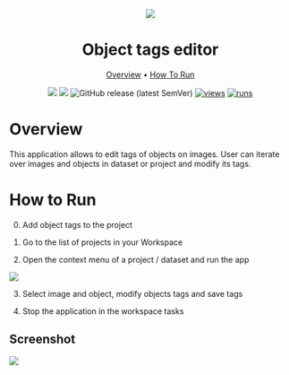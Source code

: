 <div align="center" markdown>
<img src="https://user-images.githubusercontent.com/115161827/211074304-491b8e19-1639-406f-9949-b0ed68da0186.png"/>


# Object tags editor

<p align="center">
  <a href="#Overview">Overview</a> •
  <a href="#How-To-Run">How To Run</a> 
</p>

[![](https://img.shields.io/badge/supervisely-ecosystem-brightgreen)](https://ecosystem.supervisely.com/apps/supervisely-ecosystem/object-tags-redactor)
[![](https://img.shields.io/badge/slack-chat-green.svg?logo=slack)](https://supervisely.com/slack)
![GitHub release (latest SemVer)](https://img.shields.io/github/v/release/supervisely-ecosystem/object-tags-redactor)
[![views](https://app.supervisely.com/img/badges/views/supervisely-ecosystem/object-tags-redactor)](https://supervisely.com)
[![runs](https://app.supervisely.com/img/badges/runs/supervisely-ecosystem/object-tags-redactor)](https://supervisely.com)

</div>

# Overview

This application allows to edit tags of objects on images. User can iterate over images and objects in dataset or project and modify its tags.

# How to Run

0. Add object tags to the project

1. Go to the list of projects in your Workspace

2. Open the context menu of a project / dataset and run the app

<img src="https://user-images.githubusercontent.com/115161827/211083873-9881fd4d-dbfc-44bb-8e36-d65fc75df897.gif">

3. Select image and object, modify objects tags and save tags

4. Stop the application in the workspace tasks

## Screenshot

<img src="https://user-images.githubusercontent.com/61844772/212767632-6dcf9b8d-8d38-4f86-8373-1166f1bae851.png">


